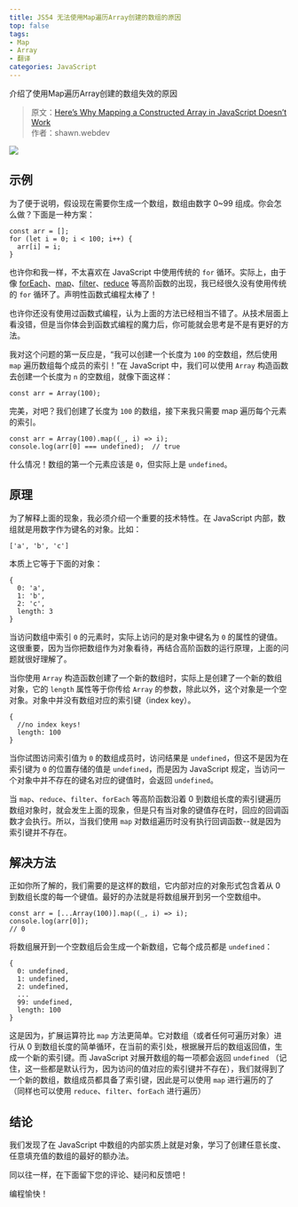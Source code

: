 ```yaml
---
title: JS54 无法使用Map遍历Array创建的数组的原因
top: false
tags:
- Map
- Array
- 翻译
categories: JavaScript
---
```


介绍了使用Map遍历Array创建的数组失效的原因

<!-- more -->

> 原文：[Here’s Why Mapping a Constructed Array in JavaScript Doesn’t Work](https://itnext.io/heres-why-mapping-a-constructed-array-doesn-t-work-in-javascript-f1195138615a)   
> 作者：shawn.webdev

![](https://cdn-images-1.medium.com/max/917/1*bFIR37BFmQcxyPd7UPs6xg.png)

## 示例

为了便于说明，假设现在需要你生成一个数组，数组由数字 0~99 组成。你会怎么做？下面是一种方案：

```JS
const arr = [];
for (let i = 0; i < 100; i++) {
  arr[i] = i;
}
```
也许你和我一样，不太喜欢在 JavaScript 中使用传统的 `for` 循环。实际上，由于像 [forEach](https://developer.mozilla.org/zh-CN/docs/Web/JavaScript/Reference/Global_Objects/Array/forEach)、[map](https://developer.mozilla.org/zh-CN/docs/Web/JavaScript/Reference/Global_Objects/Array/map)、[filter](https://developer.mozilla.org/zh-CN/docs/Web/JavaScript/Reference/Global_Objects/Array/filter)、[reduce](https://developer.mozilla.org/en-US/docs/Web/JavaScript/Reference/Global_Objects/Array/reduce) 等高阶函数的出现，我已经很久没有使用传统的 `for` 循环了。声明性函数式编程太棒了！

也许你还没有使用过函数式编程，认为上面的方法已经相当不错了。从技术层面上看没错，但是当你体会到函数式编程的魔力后，你可能就会思考是不是有更好的方法。

我对这个问题的第一反应是，“我可以创建一个长度为 `100` 的空数组，然后使用 `map` 遍历数组每个成员的索引！”在 JavaScript 中，我们可以使用 `Array` 构造函数去创建一个长度为 `n` 的空数组，就像下面这样：

```JS
const arr = Array(100);
```
完美，对吧？我们创建了长度为 `100` 的数组，接下来我只需要 map 遍历每个元素的索引。

```JS
const arr = Array(100).map((_, i) => i);
console.log(arr[0] === undefined);  // true
```
什么情况！数组的第一个元素应该是 `0`，但实际上是 `undefined`。

## 原理

为了解释上面的现象，我必须介绍一个重要的技术特性。在 JavaScript 内部，数组就是用数字作为键名的对象。比如：

```JS
['a', 'b', 'c']
```
本质上它等于下面的对象：

```JS
{
  0: 'a',
  1: 'b',
  2: 'c',
  length: 3
}
```
当访问数组中索引 `0` 的元素时，实际上访问的是对象中键名为 `0` 的属性的键值。这很重要，因为当你把数组作为对象看待，再结合高阶函数的运行原理，上面的问题就很好理解了。

当你使用 `Array` 构造函数创建了一个新的数组时，实际上是创建了一个新的数组对象，它的 `length` 属性等于你传给 `Array` 的参数，除此以外，这个对象是一个空对象。对象中并没有数组对应的索引键（index key）。

```JS
{
  //no index keys!
  length: 100
}
```
当你试图访问索引值为 `0` 的数组成员时，访问结果是 `undefined`，但这不是因为在索引键为 `0` 的位置存储的值是 `undefined`，而是因为 JavaScript 规定，当访问一个对象中并不存在的键名对应的键值时，会返回 `undefined`。

当 `map`、`reduce`、`filter`、`forEach` 等高阶函数沿着 0 到数组长度的索引键遍历数组对象时，就会发生上面的现象，但是只有当对象的键值存在时，回应的回调函数才会执行。所以，当我们使用 `map` 对数组遍历时没有执行回调函数--就是因为索引键并不存在。

## 解决方法

正如你所了解的，我们需要的是这样的数组，它内部对应的对象形式包含着从 0 到数组长度的每一个键值。最好的办法就是将数组展开到另一个空数组中。


```JS
const arr = [...Array(100)].map((_, i) => i);
console.log(arr[0]);
// 0
```

将数组展开到一个空数组后会生成一个新数组，它每个成员都是 `undefined`：

```JS
{
  0: undefined,
  1: undefined,
  2: undefined,
  ...
  99: undefined,
  length: 100
}
```
这是因为，扩展运算符比 `map` 方法更简单。它对数组（或者任何可遍历对象）进行从 0 到数组长度的简单循环，在当前的索引处，根据展开后的数组返回值，生成一个新的索引键。而 JavaScript 对展开数组的每一项都会返回 `undefined` （记住，这一些都是默认行为，因为访问的值对应的索引键并不存在），我们就得到了一个新的数组，数组成员都具备了索引键，因此是可以使用 `map` 进行遍历的了（同样也可以使用 `reduce`、`filter`、`forEach` 进行遍历）

## 结论

我们发现了在 JavaScript 中数组的内部实质上就是对象，学习了创建任意长度、任意填充值的数组的最好的额办法。

同以往一样，在下面留下您的评论、疑问和反馈吧！

编程愉快！

